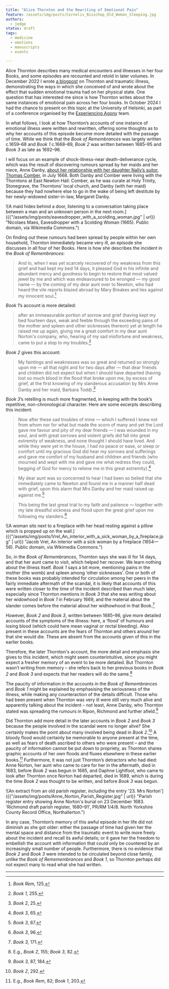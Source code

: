 ```yaml
---
title: "Alice Thornton and the Rewriting of Emotional Pain"
feature: /assets/img/posts/Cornelis_Bisschop_Old_Woman_Sleeping.jpg
authors:
  - jedge
status: draft
tags:
  - medicine
  - emotions
  - manuscripts
  - events

---
```


Alice Thornton describes many medical encounters and illnesses in her four Books, and some episodes are recounted and retold in later volumes. In December 2022 I wrote [a blogpost](https://thornton.kdl.kcl.ac.uk/posts/blog/2022-12-19-grief-and-illness-thornton/) on Thornton and traumatic illness, demonstrating the ways in which she conceived of and wrote about the effect that sudden emotional trauma had on her physical state. One question that has interested me since is how Thornton writes about the same instances of emotional pain across her four books. In October 2024 I had the chance to present on this topic at the University of Helsinki, as part of a conference organised by the [Experiencing Agony](https://blogs.helsinki.fi/experiencingagony/) team. 

In what follows, I look at how Thornton’s accounts of one instance of emotional illness were written and rewritten, offering some thoughts as to why her accounts of this episode become more detailed with the passage of time. While we think that the *Book of Remembrances* was largely written c.1659–68 and *Book 1* c.1668–89, *Book 2* was written between 1685–95 and *Book 3* as late as 1692–96.

I will focus on an example of shock-illness-near death-deliverance cycle, which was the result of discovering rumours spread by her maids and her niece, Anne Danby, [about her relationship with her daughter Nally’s suitor, Thomas Comber](https://thornton.kdl.kcl.ac.uk/posts/blog/2023-06-15-tragical-transactions-at-newton/), in July 1668. Both Danby and Comber were living with the Thorntons at East Newton Hall: Comber, as he was curate at Holy Trinity, Stonegrave, the Thorntons’ local church, and Danby (with her maid) because they had nowhere else to go in the wake of being left destitute by her newly-widowed sister-in-law, Margaret Danby.

![A maid hides behind a door, listening to a conversation taking place between a man and an unknown person in the next room.]({{"/assets/img/posts/eavesdropper_with_a_scolding_woman.jpg" | url}} "Nicolaes Maes, Eavesdropper with a Scolding Woman (1665). Public domain, via Wikimedia Commons.")

On finding out these rumours had been spread by people within her own household, Thornton immediately became very ill, an episode she discusses in all four of her Books. Here is how she describes the incident in the *Book of Remembrances*:

>And lo, when I was yet scarcely recovered of my weakness from this grief and had kept my bed 14 days, it pleased God in his infinite and abundant mercy and goodness to begin to restore that most valued jewel by me and which was endeavoured to be wronged — my good name — by the coming of my dear aunt over to Newton, who had heard the vile reports blazed abroad by Mary Breakes and lies against my innocent soul.[^1]

*Book 1*’s account is more detailed:

>after an immeasurable portion of sorrow and grief (having kept my bed fourteen days, weak and feeble through the exceeding pains of the mother and spleen and other sicknesses thereon) yet at length he raised me up again, giving me a great comfort in my dear aunt Norton's company, who, hearing of my sad misfortune and weakness, came to put a stop to my troubles.[^2] 

*Book 2* gives this account:

>My faintings and weaknesses was so great and returned so strongly upon me — all that night and for two days after — that dear friends and children did not expect but when I should have departed (having lost so much blood in the flood that broke upon me, by excess of grief, at the first knowing of my slanderous accusation by Mrs Anne Danby and her maid, Barbara Todd).[^3]

*Book 3*’s retelling is much more fragmented, in keeping with the book’s repetitive, non-chronological character. Here are some excerpts describing this incident:

>Now after these sad troubles of mine — which I suffered I knew not from whom nor for what but made the scorn of many and yet the Lord gave me favour and pity of my dear friends — I was wounded in my soul, and with great sorrows and violent griefs did fall into great extremity of weakness, and none thought I should have lived. And while they were yet in the house, I had no peace or ease, or sleep or comfort until my gracious God did hear my sorrows and sufferings and gave me comfort of my husband and children and friends (who mourned and wept with me and gave me what redress they could, begging of God for mercy to relieve me in this great extremity).[^4]

>My dear aunt was so concerned to hear I had been so belied that she immediately came to Newton and found me in a manner half dead with grief, upon this alarm that Mrs Danby and her maid raised up against me.[^5]

>This being the last great trial to my faith and patience — together with my late dreadful sickness and flood upon the great grief upon me following my slanders.[^6] 

![A woman sits next to a fireplace with her head resting against a pillow which is propped up on the wall.]({{"/assets/img/posts/Vrel_An_interior_with_a_sick_woman_by_a_fireplace.jpg" | url}} "Jacob Vrel, An interior with a sick woman by a fireplace (1654—56). Public domain, via Wikimedia Commons.")

So, in the *Book of Remembrances*, Thornton says she was ill for 14 days, and that her aunt came to visit, which helped her recover. We learn nothing about the illness itself. *Book 1* says a bit more, mentioning pains in the mother (the womb) and spleen among ‘other sicknesses’. One or both of these books was probably intended for circulation among her peers in the fairly immediate aftermath of the scandal, it is likely that accounts of this were written closer to the time of the incident described than much later, especially since Thornton mentions in *Book 3* that she was writing about her widowhood in *Book 1* in February 1669, and the material about the slander comes before the material about her widhowhood in that Book.[^7]

However, *Book 2* and *Book 3*, written between 1685–96, give more detailed accounts of the symptoms of the illness: here, a ‘flood’ of humours and losing blood (which could here mean vaginal or rectal bleeding). Also present in these accounts are the fears of Thornton and others around her that she would die. These are absent from the accounts given of this in the earlier books.

Therefore, the later Thornton's account, the more detail and emphasis she gives to this incident, which might seem counterintuitive, since you might expect a fresher memory of an event to be more detailed. But Thornton wasn’t writing from memory – she refers back to her previous books in *Book 2* and *Book 3* and expects that her readers will do the same.[^8]  

The paucity of information in the accounts in the *Book of Remembrances* and *Book 1* might be explained by emphasising the seriousness of the illness, while making any counteraction of the details difficult. Those who had been present when Thornton was very ill were still very much alive and apparently talking about the incident – not least, Anne Danby, who Thornton stated was spreading the rumours in Ripon, Richmond and further afield.[^9]  

Did Thornton add more detail in the later accounts in *Book 2* and *Book 3* because the people involved in the scandal were no longer alive? She certainly makes the point about many involved being dead in *Book 2*.[^10] A bloody flood would certainly be memorable to anyone present at the time, as well as fears of death ascribed to others who were present – and the paucity of information cannot be put down to propriety, as Thornton shares graphic accounts of her own floods and fluxes elsewhere in these earlier books.[^11] Furthermore, it was not just Thornton’s detractors who had died: Anne Norton, her aunt who came to care for her in the aftermath, died in 1683, before *Book 2* was begun in 1685, and Daphne Lightfoot, who came to look after Thornton once Norton had departed, died in 1689, which is during the time *Book 2* was thought to be written, and before *Book 3* was begun.

![An extract from an old parish register, including the entry '23. Mrs Norton']({{"/assets/img/posts/Anne_Norton_Parish_Register.jpg" | url}} "Parish register entry showing Anne Norton's burial on 23 December 1683. 'Richmond draft parish register, 1680–91', PR/RM 1/4/8. North Yorkshire County Record Office, Northallerton.")

In any case, Thornton’s memory of this awful episode in her life did not diminish as she got older: either the passage of time had given her the mental space and distance from the traumatic event to write more freely about the incident and recall its awful details; or it gave her the freedom to embellish the account with information that could only be countered by an increasingly small number of people. Furthermore, there is no evidence that *Book 2* and *Book 3* were intended to be circulated beyond close family, unlike the *Book of Rememembrances* and *Book 1*, so Thornton perhaps did not expect many to read what she had written.

---

[^1]: *Book Rem*, 125.

[^2]: *Book 1*, 255.

[^3]: *Book 2*, 25.

[^4]: *Book 3*, 65.

[^5]: *Book 3*, 87.

[^6]: *Book 3*, 96.

[^7]: *Book 3*, 171.

[^8]: E.g., *Book 2*, 155; *Book 3*, 82.

[^9]: *Book 3*, 87, 184. 

[^10]: *Book 2*, 292.

[^11]: E.g., *Book Rem*, 82; *Book 1*, 203.